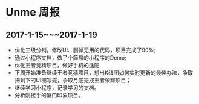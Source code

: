 # Unme 周报
## 2017-1-15~~~2017-1-19

* 优化三级分销，修改UI、删掉无用的代码，项目完成了90%;
* 通过小程序文档，做了个简易的小程序的Demo;
* 优化王者竞猜项目，做好手机的适配
* 下周开始准备继续王者竞猜项目，想出K线图如何实时更新的最佳办法，争取把剩下的UI图写完，争取月底完成王者荣耀项目；
* 继续学习小程序，记录学习的文档。
* 分析刚接手的厦门印象项目。